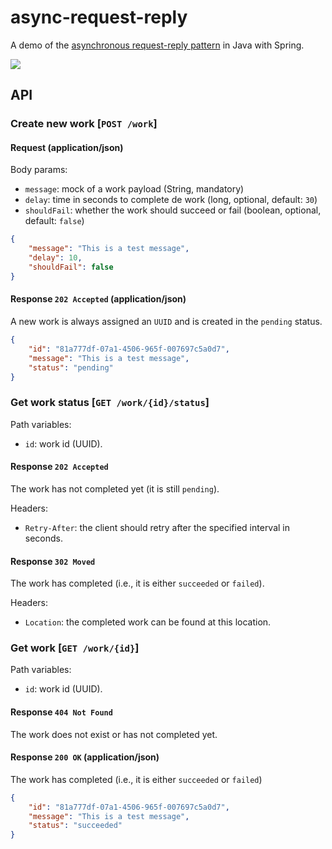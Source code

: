 # async-request-reply

A demo of the [asynchronous request-reply pattern](https://docs.microsoft.com/en-us/azure/architecture/patterns/async-request-reply)
in Java with Spring.

[![](https://mermaid.ink/img/eyJjb2RlIjoic2VxdWVuY2VEaWFncmFtXG4gICAgcGFydGljaXBhbnQgY2xpZW50XG4gICAgcGFydGljaXBhbnQgYXBpIGFzIEFQSVxuXG4gICAgY2xpZW50LT4-YXBpOiBQT1NUIC93b3JrXG4gICAgYXBpLS0-PmNsaWVudDogSFRUUCAyMDJcblxuICAgIGxvb3Agd2hpbGUgd29yayBpcyBub3QgY29tcGxldGVkXG4gICAgICAgIGNsaWVudC0-PmFwaTogR0VUIC93b3JrL3tpZH0vc3RhdHVzXG4gICAgICAgIGFwaS0tPj5jbGllbnQ6IEhUVFAgMjAyIChwZW5kaW5nKVxuXG4gICAgICAgIE5vdGUgb3ZlciBjbGllbnQ6IHJldHJ5IGFmdGVyIHNvbWUgc2Vjb25kc1xuICAgIGVuZFxuXG4gICAgY2xpZW50LT4-YXBpOiBHRVQgL3dvcmsve2lkfS9zdGF0dXNcbiAgICBhcGktLT4-Y2xpZW50OiBIVFRQIDMwMlxuXG4gICAgY2xpZW50LT4-YXBpOiBHRVQgL3dvcmsve2lkfSAoTG9jYXRpb24pXG4gICAgYXBpLS0-PmNsaWVudDogSFRUUCAyMDAgKHN1Y2NlZWRlZCBvciBmYWlsZWQpIiwibWVybWFpZCI6eyJ0aGVtZSI6ImRlZmF1bHQifSwidXBkYXRlRWRpdG9yIjpmYWxzZX0)](https://mermaid-js.github.io/docs/mermaid-live-editor-beta/#/edit/eyJjb2RlIjoic2VxdWVuY2VEaWFncmFtXG4gICAgcGFydGljaXBhbnQgY2xpZW50XG4gICAgcGFydGljaXBhbnQgYXBpIGFzIEFQSVxuXG4gICAgY2xpZW50LT4-YXBpOiBQT1NUIC93b3JrXG4gICAgYXBpLS0-PmNsaWVudDogSFRUUCAyMDJcblxuICAgIGxvb3Agd2hpbGUgd29yayBpcyBub3QgY29tcGxldGVkXG4gICAgICAgIGNsaWVudC0-PmFwaTogR0VUIC93b3JrL3tpZH0vc3RhdHVzXG4gICAgICAgIGFwaS0tPj5jbGllbnQ6IEhUVFAgMjAyIChwZW5kaW5nKVxuXG4gICAgICAgIE5vdGUgb3ZlciBjbGllbnQ6IHJldHJ5IGFmdGVyIHNvbWUgc2Vjb25kc1xuICAgIGVuZFxuXG4gICAgY2xpZW50LT4-YXBpOiBHRVQgL3dvcmsve2lkfS9zdGF0dXNcbiAgICBhcGktLT4-Y2xpZW50OiBIVFRQIDMwMlxuXG4gICAgY2xpZW50LT4-YXBpOiBHRVQgL3dvcmsve2lkfSAoTG9jYXRpb24pXG4gICAgYXBpLS0-PmNsaWVudDogSFRUUCAyMDAgKHN1Y2NlZWRlZCBvciBmYWlsZWQpIiwibWVybWFpZCI6eyJ0aGVtZSI6ImRlZmF1bHQifSwidXBkYXRlRWRpdG9yIjpmYWxzZX0)

## API

### Create new work [`POST /work`]

#### Request (application/json)

Body params:

* `message`: mock of a work payload (String, mandatory)
* `delay`: time in seconds to complete de work (long, optional, default: `30`)
* `shouldFail`: whether the work should succeed or fail (boolean, optional, default: `false`)

```json
{
    "message": "This is a test message",
    "delay": 10,
    "shouldFail": false
}
```
    

#### Response `202 Accepted` (application/json)

A new work is always assigned an `UUID` and is created in the `pending` status.

```json
{
    "id": "81a777df-07a1-4506-965f-007697c5a0d7",
    "message": "This is a test message",
    "status": "pending"
}
```

### Get work status [`GET /work/{id}/status`]

Path variables:

* `id`: work id (UUID).

#### Response `202 Accepted`

The work has not completed yet (it is still `pending`).

Headers:

* `Retry-After`: the client should retry after the specified interval in seconds.

#### Response `302 Moved`

The work has completed (i.e., it is either `succeeded` or `failed`).

Headers:

* `Location`: the completed work can be found at this location.

### Get work [`GET /work/{id}`]

Path variables:

* `id`: work id (UUID).

#### Response `404 Not Found`

The work does not exist or has not completed yet.

#### Response `200 OK` (application/json)

The work has completed (i.e., it is either `succeeded` or `failed`)

```json
{
    "id": "81a777df-07a1-4506-965f-007697c5a0d7",
    "message": "This is a test message",
    "status": "succeeded"
}
```